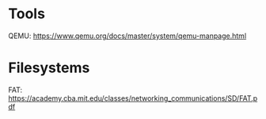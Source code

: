 # Tools
QEMU:
    https://www.qemu.org/docs/master/system/qemu-manpage.html

# Filesystems
FAT:
    https://academy.cba.mit.edu/classes/networking_communications/SD/FAT.pdf
